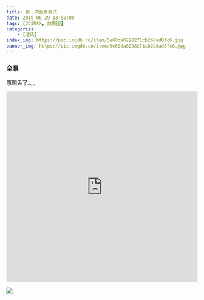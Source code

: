 ```yaml
---
title: 第一次全景尝试
date: 2018-06-29 13:50:00
tags: [3DSMAX, 效果图]
categories: 
	- [渲染]
index_img: https://pic.imgdb.cn/item/5e60da0298271cb2b8ad0fc6.jpg
banner_img: https://pic.imgdb.cn/item/5e60da0298271cb2b8ad0fc6.jpg
---
```


### 全景

原图丢了。。。

<iframe src="https://720yun.com/t/4fvku7fep2l" frameborder="no" width="100%" height="500" ></iframe>

![](https://pic.imgdb.cn/item/5e60da0298271cb2b8ad0fc6.jpg)